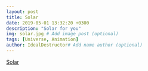 ```yaml
---
layout: post
title: Solar
date: 2019-05-01 13:32:20 +0300
description: "Solar for you"
img: solar.jpg # Add image post (optional)
tags: [Universe, Animation]
author: IdealDestructor# Add name author (optional)
---
```

[Solar](http://codepoet.cn/stars/solar.html)